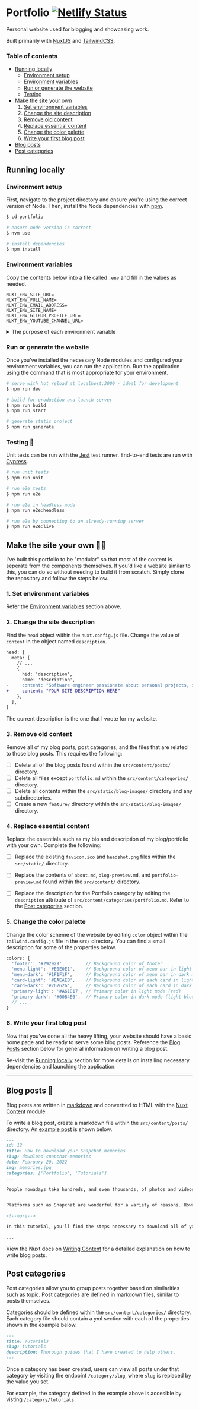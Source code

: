 # Portfolio [![Netlify Status](https://api.netlify.com/api/v1/badges/15085e05-f139-4f5f-a673-6bf86682c401/deploy-status)](https://app.netlify.com/sites/christianlisle/deploys)

Personal website used for blogging and showcasing work.

Built primarily with [NuxtJS](https://nuxtjs.org/) and [TailwindCSS](https://tailwindcss.com/).

<!-- Table of contents -->
### Table of contents
- [Running locally](#running-locally) 
  - [Environment setup](#environment-setup)
  - [Environment variables](#environment-variables)
  - [Run or generate the website](#run-or-generate-the-website)
  - [Testing](#testing-)
- [Make the site your own](#make-the-site-your-own-)
  1. [Set environment variables](#1-set-environment-variables)
  2. [Change the site description](#2-change-the-site-description)
  3. [Remove old content](#3-remove-old-content)
  4. [Replace essential content](#4-replace-essential-content)
  5. [Change the color palette](#5-change-the-color-palette)
  6. [Write your first blog post](#6-write-your-first-blog-post)
- [Blog posts](#blog-posts-)
- [Post categories](#post-categories)

## Running locally
### Environment setup
First, navigate to the project directory and ensure you're using the correct version of Node. Then, install the Node dependencies with [npm](https://www.npmjs.com/).
```bash
$ cd portfolio

# ensure node version is correct
$ nvm use

# install dependencies
$ npm install
```

### Environment variables
Copy the contents below into a file called `.env`  and fill in the values as needed.

```text[.env]
NUXT_ENV_SITE_URL=
NUXT_ENV_FULL_NAME=
NUXT_ENV_EMAIL_ADDRESS=
NUXT_ENV_SITE_NAME=
NUXT_ENV_GITHUB_PROFILE_URL=
NUXT_ENV_YOUTUBE_CHANNEL_URL=
```
<details>
  <summary>The purpose of each environment variable</summary>


  | Variable | Description | Required |
  | ----: | ------ | :--: |
  | `SITE_URL` | Utilized by the RSS feed generator to let readers know where they can find your site. | ✅ |
  | `FULL_NAME` | Utilized throughout the site in places like the introduction "Hi. I'm ___." and the NavBar's home page title.  | ✅ |
  | `EMAIL_ADDRESS` | Utilized for contact requests. | ✅ |
  | `SITE_NAME` | Utilized by the site to change the site title. If left blank, the `FULL_NAME` value is used. |  |
  | `GITHUB_PROFILE_URL` | When present, a link to GitHub is shown in the FooterBar. |  |
  | `YOUTUBE_CHANNEL_URL` | When present, a link to Youtube is shown in the FooterBar. |  |

  Note that each environment variable name is preceded by `NUXT_ENV_` so that it is easily accessible by the nuxt application. Refer to Nuxt's [Environment Variables documentation](https://nuxtjs.org/docs/configuration-glossary/configuration-env/#automatic-injection-of-environment-variables).
</details>

### Run or generate the website
Once you've installed the necessary Node modules and configured your environment variables, you can run the application. Run the application using the command that is most appropriate for your environment.

```bash
# serve with hot reload at localhost:3000 - ideal for development
$ npm run dev

# build for production and launch server
$ npm run build
$ npm run start

# generate static project
$ npm run generate
```


### Testing 🧪

Unit tests can be run with the [Jest](https://jestjs.io/) test runner. End-to-end tests are run with [Cypress](https://www.cypress.io/).

```bash
# run unit tests
$ npm run unit

# run e2e tests
$ npm run e2e

# run e2e in headless mode
$ npm run e2e:headless

# run e2e by connecting to an already-running server
$ npm run e2e:live
``` 


## Make the site your own 👨‍💻
I've built this portfolio to be "modular" so that most of the content is seperate from the components themselves. If you'd like a website similar to this, you can do so without needing to build it from scratch. Simply clone the repository and follow the steps below.

### 1. Set environment variables

Refer the [Environment variables](#environment-variables) section above.

### 2. Change the site description

Find the `head` object within the `nuxt.config.js` file. Change the value of `content` in the object named `description`.

```diff
head: {
  meta: [
    // ...
    {
      hid: 'description',
      name: 'description',
-     content: "Software engineer passionate about personal projects, open source, and all things software."
+     content: "YOUR SITE DESCRIPTION HERE"
    },
  ],
}
```
The current description is the one that I wrote for my website.


### 3. Remove old content
Remove all of my blog posts, post categories, and the files that are related to those blog posts. This requires the following:

- [ ] Delete all of the blog posts found within the `src/content/posts/` directory.
- [ ] Delete all files except `portfolio.md` within the `src/content/categories/` directory.
- [ ] Delete all contents within the `src/static/blog-images/` directory and any subdirectories.
- [ ] Create a new `feature/` directory within the `src/static/blog-images/` directory.

### 4. Replace essential content
Replace the essentials such as my bio and description of my blog/portfolio with your own. Complete the following:

- [ ] Replace the existing `favicon.ico` and `headshot.png` files within the `src/static/` directory.
- [ ] Replace the contents of `about.md`, `blog-preview.md`, and `portfolio-preview.md` found within the `src/content/` directory.
- [ ] Replace the description for the Portfolio category by editing the `description` attribute of `src/content/categories/portfolio.md`. Refer to the [Post categories](#post-categories) section.


### 5. Change the color palette
Change the color scheme of the website by editing `color` object within the `tailwind.config.js` file in the `src/` directory. You can find a small description for some of the properties below.

```js
colors: {
  'footer': '#292929',        // Background color of footer
  'menu-light': '#E0E0E1',    // Background color of menu bar in light mode
  'menu-dark': '#1F1F1F',     // Background color of menu bar in dark mode
  'card-light': '#EAEAEB',    // Background color of each card in light mode
  'card-dark': '#262626',     // Background color of each card in dark mode
  'primary-light': '#A61E17', // Primary color in light mode (red)
  'primary-dark': '#00B4E6',  // Primary color in dark mode (light blue)
  // ...
}
```

### 6. Write your first blog post

Now that you've done all the heavy lifting, your website should have a basic home page and be ready to serve some blog posts. Reference the [Blog Posts](#blog-posts-) section below for general information on writing a blog post.

Re-visit the [Running locally](#running-locally) section for more details on installing necessary dependencies and launching the application.

---

## Blog posts 📝
Blog posts are written in [markdown](https://www.markdownguide.org/) and convertted to HTML with the [Nuxt Content](https://content.nuxtjs.org/) module.

To write a blog post, create a markdown file within the `src/content/posts/` directory. An [example post](https://www.christianlisle.io/post/download-snapchat-memories) is shown below.

```md
---
id: 12
title: How to download your Snapchat memories
slug: download-snapchat-memories
date: February 20, 2022
img: memories.jpg
categories: ['Portfolio', 'Tutorials']
---

People nowadays take hundreds, and even thousands, of photos and videos regularly. Millions of people save these images and photos on social networking apps like Snapchat.


Platforms such as Snapchat are wonderful for a variety of reasons. However, having photos and videos stored in different places can make it difficult to keep your precious memories organized.

<!--more-->

In this tutorial, you'll find the steps necessary to download all of your Snapchat memories to your computer.

...
```

View the Nuxt docs on [Writing Content](https://content.nuxtjs.org/writing) for a detailed explanation on how to write blog posts.

## Post categories
Post categories allow you to group posts together based on similarities such as topic. Post categories are defined in markdown files, similar to posts themselves.

Categories should be defined within the `src/content/categories/` directory. Each category file should contain a yml section with each of the properties shown in the example below.

```md
---
title: Tutorials
slug: tutorials
description: Thorough guides that I have created to help others.
---
```

Once a category has been created, users can view all posts under that category by visiting the endpoint `/category/slug`, where `slug` is replaced by the value you set.

For example, the category defined in the example above is accesible by visting `/category/tutorials`.